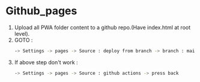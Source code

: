 # Github_pages

1. Upload all PWA folder content to a github repo.(Have index.html at root level).
2. GOTO :
   ```bash
   -> Settings -> pages -> Source : deploy from branch -> branch : main
   ```
3. If above step don't work : 
   ```bash
   -> Settings -> pages -> Source : github actions -> press back
   ```
